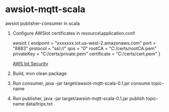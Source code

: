 # awsiot-mqtt-scala
awsiot publisher-consumer in scala

1. Configure AWSIot certificates in resource\application.conf

	awsiot {
		endpoint = "xxxxxxx.iot.us-west-2.amazonaws.com"
		port = "8883"
		protocol = "ssl://"
		qos = "0"
		rootCA = "C:/certs/rootCA.pem"
		privateKey = "C:/certs/private.pem"
		certificate = "C:/certs/cert.pem"
	}

	<a href="http://docs.aws.amazon.com/iot/latest/developerguide/identity-in-iot.html">AWS Iot Security</a>

2. Build, mvn clean package

3. Run consumer,
   java -jar target/awsiot-mqtt-scala-0.1.jar consume topic-name

4. Run publisher,
   java -jar target/awsiot-mqtt-scala-0.1.jar publish topic-name data/trips.txt	
